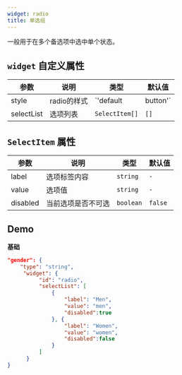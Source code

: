 ```yaml
---
widget: radio
title: 单选组
---
```


一般用于在多个备选项中选中单个状态。

## `widget` 自定义属性
参数 | 说明 | 类型 | 默认值
----|------|-----|------
style | radio的样式  | `'default|button'` | `'default'`
selectList | 选项列表  | `SelectItem[]` | `[]`

## `SelectItem` 属性
参数 | 说明 | 类型 | 默认值
----|------|-----|------
label | 选项标签内容  | `string` | `-`
value | 选项值  | `string` | `-`
disabled | 当前选项是否不可选  | `boolean` | `false`


## Demo

**基础**

```json
"gender": {
    "type": "string",
     "widget": {
          "id": "radio",
          "selectList": [
              {
                  "label": "Men",
                  "value": "men",
                  "disabled":true
              }, {
                  "label": "Women",
                  "value": "women",
                  "disabled":false
              }
          ]
      }
}
```
